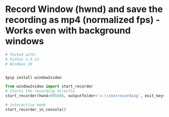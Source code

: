 # Record Window (hwnd) and save the recording as mp4 (normalized fps) - Works even with background windows


```python
# Tested with:
# Python 3.9.13
# Windows 10


$pip install window2video

from window2video import start_recorder
# starts the recording directly
start_recorder(hwnd=985666, outputfolder='c:\\testrecording', exit_keys='ctrl+alt+k')

# interactive mode 
start_recorder_in_console()
	
```




